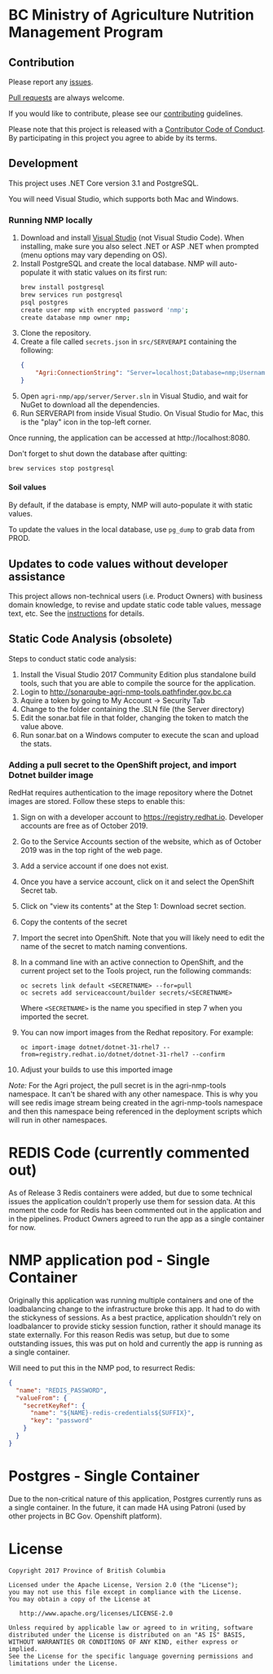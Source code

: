 # BC Ministry of Agriculture Nutrition Management Program

## Contribution

Please report any [issues](https://github.com/bcgov/agri-nmp/issues).

[Pull requests](https://github.com/bcgov/agri-nmp/pulls) are always welcome.

If you would like to contribute, please see our [contributing](CONTRIBUTING.md) guidelines.

Please note that this project is released with a [Contributor Code of Conduct](CODE_OF_CONDUCT.md). By participating in this project you agree to abide by its terms.

## Development

This project uses .NET Core version 3.1 and PostgreSQL.

You will need Visual Studio, which supports both Mac and Windows.

### Running NMP locally

1. Download and install [Visual Studio](https://visualstudio.microsoft.com/) (not Visual Studio Code). When installing, make sure you also select .NET or ASP .NET when prompted (menu options may vary depending on OS).
2. Install PostgreSQL and create the local database. NMP will auto-populate it with static values on its first run:
    ```sh
    brew install postgresql
    brew services run postgresql
    psql postgres
    create user nmp with encrypted password 'nmp';
    create database nmp owner nmp;
    ```
3. Clone the repository.
4. Create a file called `secrets.json` in `src/SERVERAPI` containing the following:
    ```json
    {
        "Agri:ConnectionString": "Server=localhost;Database=nmp;Username=nmp;Password=nmp"
    }
    ```
3. Open `agri-nmp/app/server/Server.sln` in Visual Studio, and wait for NuGet to download all the dependencies.
4. Run SERVERAPI from inside Visual Studio. On Visual Studio for Mac,  this is the "play" icon in the top-left corner.


Once running, the application can be accessed at http://localhost:8080.

Don't forget to shut down the database after quitting:
```sh
brew services stop postgresql
```

#### Soil values

By default, if the database is empty, NMP will auto-populate it with static values.

To update the values in the local database, use `pg_dump` to grab data from PROD.

## Updates to code values without developer assistance

This project allows non-technical users (i.e. Product Owners) with business domain knowledge, to revise and update static code table values, message text, etc.  See the [instructions](app/Server/src/SERVERAPI/Data/README.md) for details.

## Static Code Analysis (obsolete)

Steps to conduct static code analysis:
1) Install the Visual Studio 2017 Community Edition plus standalone build tools, such that you are able to compile the source for the application.
2) Login to http://sonarqube-agri-nmp-tools.pathfinder.gov.bc.ca
3) Aquire a token by going to My Account -> Security Tab
4) Change to the folder containing the .SLN file (the Server directory)
5) Edit the sonar.bat file in that folder, changing the token to match the value above.
6) Run sonar.bat on a Windows computer to execute the scan and upload the stats.


### Adding a pull secret to the OpenShift project, and import Dotnet builder image

RedHat requires authentication to the image repository where the Dotnet images are stored.  Follow these steps to enable this:

1)  Sign on with a developer account to https://registry.redhat.io.  Developer accounts are free as of October 2019.

2) Go to the Service Accounts section of the website, which as of October 2019 was in the top right of the web page.

3) Add a service account if one does not exist.

4) Once you have a service account, click on it and select the OpenShift Secret tab.

5) Click on "view its contents" at the Step 1: Download secret section.  

6) Copy the contents of the secret 

7) Import the secret into OpenShift.  Note that you will likely need to edit the name of the secret to match naming conventions.

8) In a command line with an active connection to OpenShift, and the current project set to the Tools project, run the following commands:

    `oc secrets link default <SECRETNAME> --for=pull`  
    `oc secrets add serviceaccount/builder secrets/<SECRETNAME>`

    Where `<SECRETNAME>` is the name you specified in step 7 when you imported the secret.

9) You can now import images from the Redhat repository.  For example:

    `oc import-image dotnet/dotnet-31-rhel7 --from=registry.redhat.io/dotnet/dotnet-31-rhel7 --confirm` 

10) Adjust your builds to use this imported image

*Note:* For the Agri project, the pull secret is in the agri-nmp-tools namespace. It can't be shared with any other namespace. This is why you will see redis image stream being created in the agri-nmp-tools namespace and then this namespace being referenced in the deployment scripts which will run in other namespaces.


# REDIS Code (currently commented out)

As of Release 3 Redis containers were added, but due to some technical issues the application couldn't properly use them for session data. At this moment the code for Redis has been commented out in the application and in the pipelines. Product Owners agreed to run the app as a single container for now.

# NMP application pod - Single Container

Originally this application was running multiple containers and one of the loadbalancing change to the infrastructure broke this app. It had to do with the stickyness of sessions. As a best practice, application shouldn't rely on loadbalancer to provide sticky session function, rather it should manage its state externally. For this reason Redis was setup, but due to some outstanding issues, this was put on hold and currently the app is running as a single container.

Will need to put this in the NMP pod, to resurrect Redis:
```json
{
  "name": "REDIS_PASSWORD",
  "valueFrom": {
    "secretKeyRef": {
      "name": "${NAME}-redis-credentials${SUFFIX}",
      "key": "password"
    }
  }
}
```

# Postgres - Single Container
Due to the non-critical nature of this application, Postgres currently runs as a single container. In the future, it can made HA using Patroni (used by other projects in BC Gov. Openshift platform).

# License

    Copyright 2017 Province of British Columbia

    Licensed under the Apache License, Version 2.0 (the "License");
    you may not use this file except in compliance with the License.
    You may obtain a copy of the License at 

       http://www.apache.org/licenses/LICENSE-2.0

    Unless required by applicable law or agreed to in writing, software
    distributed under the License is distributed on an "AS IS" BASIS,
    WITHOUT WARRANTIES OR CONDITIONS OF ANY KIND, either express or implied.
    See the License for the specific language governing permissions and
    limitations under the License.
